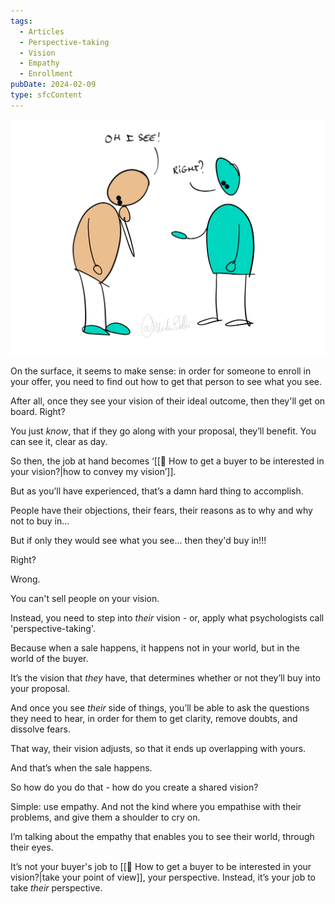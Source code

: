 ```yaml
---
tags:
  - Articles
  - Perspective-taking
  - Vision
  - Empathy
  - Enrollment
pubDate: 2024-02-09
type: sfcContent
---
```


![](Media/SalesFlowCoach.app_How-to-make-selling-easier-by-looking-at-your-buyers-perspective_MartinStellar.png)

On the surface, it seems to make sense: in order for someone to enroll in your offer, you need to find out how to get that person to see what you see.

After all, once they see your vision of their ideal outcome, then they'll get on board. Right?

You just *know*, that if they go along with your proposal, they’ll benefit. You can see it, clear as day.

So then, the job at hand becomes ‘[[📄 How to get a buyer to be interested in your vision?|how to convey my vision’]].

But as you’ll have experienced, that’s a damn hard thing to accomplish.

People have their objections, their fears, their reasons as to why and why not to buy in...

But if only they would see what you see... then they'd buy in!!!

Right?

Wrong.

You can't sell people on your vision.

Instead, you need to step into _their_ vision - or, apply what psychologists call 'perspective-taking'.

Because when a sale happens, it happens not in your world, but in the world of the buyer.

It’s the vision that _they_ have, that determines whether or not they’ll buy into your proposal.

And once you see _their_ side of things, you’ll be able to ask the questions they need to hear, in order for them to get clarity, remove doubts, and dissolve fears.

That way, their vision adjusts, so that it ends up overlapping with yours.

And that’s when the sale happens.

So how do you do that - how do you create a shared vision?

Simple: use empathy. And not the kind where you empathise with their problems, and give them a shoulder to cry on.

I’m talking about the empathy that enables you to see their world, through their eyes.

It’s  not your buyer's job to [[📄 How to get a buyer to be interested in your vision?|take your point of view]], your perspective. Instead, it’s your job to take _their_ perspective.
